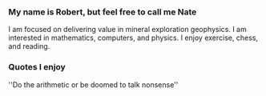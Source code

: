 ### My name is Robert, but feel free to call me Nate

I am focused on delivering value in mineral exploration geophysics.
I am interested in mathematics, computers, and physics.
I enjoy exercise, chess, and reading.

### Quotes I enjoy

''Do the arithmetic or be doomed to talk nonsense''
